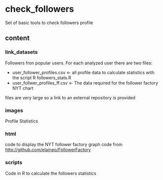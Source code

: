 # check_followers
Set of basic tools to check followers profile


## content

### link_datasets
Followers fron popular users. For each analyzed user there are two files:
* user_follower_profiles.csv <- all profile data to calculate statistics with the script R followers_stats.R
* user_follwer_profiles_ff.csv <- The data required for the follower factory NYT chart

files are very large so a link to an external repository is provided

### images
Profile Statistics

### html 
 code to display the NYT follower factory graph
 code from http://github.com/elaineo/FollowerFactory
 
### scripts

 Code in R to calculate the followers statistics 

